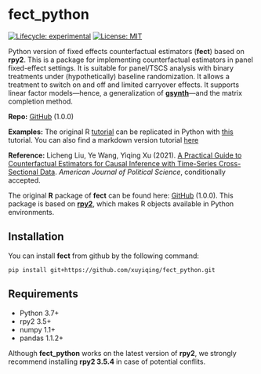 # fect_python
<!-- badges: start -->

[![Lifecycle:
experimental](https://img.shields.io/badge/lifecycle-experimental-orange.svg)](https://www.tidyverse.org/lifecycle/#experimental)
[![License:
MIT](https://img.shields.io/badge/License-MIT-yellow.svg)](https://opensource.org/licenses/MIT)
<!-- badges: end -->

Python version of fixed effects counterfactual estimators (**fect**) based on **rpy2**. This is a package for implementing counterfactual estimators in panel
fixed-effect settings. It is suitable for panel/TSCS analysis with
binary treatments under (hypothetically) baseline randomization. It
allows a treatment to switch on and off and limited carryover effects.
It supports linear factor models—hence, a generalization of
[**gsynth**](https://yiqingxu.org/packages/gsynth/index.html)—and the
matrix completion method.

**Repo:** [GitHub](https://github.com/xuyiqing/fect) (1.0.0)

**Examples:** The original R
[tutorial](https://yiqingxu.org/packages/fect/articles/tutorial.html) can be replicated in Python with [this](https://github.com/xuyiqing/fect_python/blob/main/example/fect_ipy.ipynb) tutorial. You can also find a markdown version tutorial [here](https://github.com/xuyiqing/fect_python/blob/main/fect_python_totorial_md/README.md)

**Reference:** Licheng Liu, Ye Wang, Yiqing Xu (2021). [A Practical
Guide to Counterfactual Estimators for Causal Inference with Time-Series
Cross-Sectional
Data](https://yiqingxu.org/papers/english/2022_fect/LWX2022.pdf).
*American Journal of Political Science*, conditionally accepted.

The original **R** package of **fect** can be found here: [GitHub](https://github.com/xuyiqing/fect) (1.0.0).
This package is based on [**rpy2**](https://rpy2.github.io/), which makes R objects available in Python environments.

## Installation
You can install **fect** from github by the following command:
```
pip install git+https://github.com/xuyiqing/fect_python.git
```

## Requirements
- Python 3.7+
- rpy2 3.5+
- numpy 1.1+
- pandas 1.1.2+

Although **fect_python** works on the latest version of **rpy2**, we strongly recommend installing **rpy2 3.5.4** in case of potential conflits.
